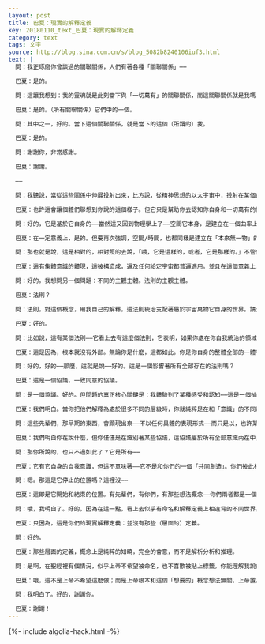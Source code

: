 ```yaml
---
layout: post
title: 巴夏：現實的解釋定義
key: 20180110_text_巴夏：現實的解釋定義
category: text
tags: 文字
source: http://blog.sina.com.cn/s/blog_5082b8240106iuf3.html
text: |
  問：我正琢磨你曾談過的關聯關係，人們有著各種「關聯關係」⋯⋯

  巴夏：是的。

  問：這讓我想到：我的靈魂就是此刻當下與「一切萬有」的關聯關係，而這關聯關係就是我嗎？

  巴夏：是的。（所有關聯關係）它們中的一個。

  問：其中之一，好的。當下這個關聯關係，就是當下的這個（所謂的）我。

  巴夏：是的。

  問：謝謝你，非常感謝。

  巴夏：謝謝。

  ——

  問：我聽說，當從這些關係中伸展投射出來，比方說，從精神思想的以太宇宙中，投射在某個曲率上是比投射在直線上更加精確，更加有效。這說法講的通嗎？

  巴夏：也許這會讓個體們聯想到你說的這個樣子。但它只是幫助你去認知你自身和一切萬有的關聯關係的，一個具象的描述方式，一個幫助你去理解它的表象上的比喻指引。如果這能讓你理解到一些東西，那你就用它，如果它不能幫你理解，就放下它。它純粹是某一種解釋定義而已。

  問：好的，它是基於它自身的——當然這又回到物理學上了——空間它本身，是建立在一個曲率上的環狀結構物嗎？它是你如何觀看它的問題，把它看成是某個⋯⋯

  巴夏：在一定意義上，是的。但要再次強調，空間/時間，也都同樣是建立在「本來無一物」的「空無」上的一個假象。

  問：那也就是說，這是相對的，相對照的去說，「哦，它是這樣的，或者，它是那樣的。」不管你解釋定義成這樣還是那樣，這兩個解釋都是完全成立完全正當合理的。

  巴夏：這有集體意識的體現，這被構造成，遍及任何給定宇宙都普遍適用。並且在這個意義上，這就有了某種，在程度上可識別的螺旋曲率，而能量會在其內展現它自身——在這個生理性的宇宙內。

  問：好的。我想問另一個問題：不同的主觀主體。法則的主觀主體。

  巴夏：法則？

  問：法則，對這個概念，用我自己的解釋，這法則統治支配著屬於宇宙萬物它自身的世界。請允許我來明確的解釋一下我的理解。

  巴夏：好的。

  問：比如說，這有某個法則——它看上去有這麼個法則，它表明，如果你處在你自我統治的領域範圍內，你就正在建立屬於你自己的統治權和統治範圍，可以說，這就是屬於你自己的現實實相，那麼這裡就存在這樣的傾向，也即其他外部的各種振動就不會影響你，不會擅自的左右干擾到你——不會對你產生著負面的影響。我正說的，你明白我意思了吧？

  巴夏：這是因為，根本就沒有外部。無論你是什麼，這都如此。你是你自身的整體全部的一體宇宙。

  問：好的，好的⋯⋯那麼，這就是說⋯⋯好的。這是一個影響著所有全部存在的法則嗎？

  巴夏：這是一個協議，一致同意的協議。

  問：是一個協議。好的。但問題的真正核心關鍵是：我體驗到了某種感受和認知⋯⋯這是一個抽象的感覺和指向——並非現實上注意到的察覺，而只是一個指向感覺——關於先輩們的，超出這現實實現架構之外的長老們。

  巴夏：我們明白。當你把他們解釋為處於很多不同的層級時，你就純粹是在和「意識」的不同層級保持著聯絡接觸。

  問：這些先輩們，那早期的東西，會顯現出來——不以任何具體的表現形式——而只是以，也許某個法則的形式顯現出來，秩序上的某個規則，演化進化的某個法則。

  巴夏：我們明白你在說什麼，但你僅僅是在識別著某些協議，這協議屬於所有全部意識內在中，某個你正感知著的特定宇宙的協議

  問：那你所說的，也只不過如此了？它是所有⋯⋯

  巴夏：它有它自身的自我意識，但這不意味著——它不是和你們的一個「共同創造」。你們彼此相互全部都是共同創造，然而你們每一個體都有你自身的自我意識。

  問：嗯。那這是它停止的位置嗎？這裡沒⋯⋯

  巴夏：這即是它開始和結束的位置。有先輩們，有你們，有那些想法概念——你們兩者都是一個各自的，彼此相互定義著對方的「共同創造」。

  問：哦，我明白了。好的，因為在這一點，看上去似乎有命名和解釋定義上相違背的不同世界。

  巴夏：只因為，這是你們的現實解釋定義：並沒有那些（層面的）定義。

  問：好的。

  巴夏：那些層面的定義，概念上是純粹的知曉，完全的會意，而不是解析分析和推理。

  問：是啊，在聖經裡有個情況，似乎上帝不希望被命名，也不喜歡被貼上標籤。你能理解我說的這個意思嗎？

  巴夏：哦，這不是上帝不希望這麼做；而是上帝根本和這個「想要的」概念想法無關，上帝置身於「想要的」之外。這只是單純的「觀察識別，辨認認清」的概念，在想法概念上是有很多層面的——可以說，是在一切萬有內在中的很多層面層次，因此，你在某個特定層面的經歷體驗，除了對於「通曉和會意」它本身的直接實際體驗，是沒法產生一個可識別，可認知的有意識自覺的「解釋定義」的。

  問：我明白了。好的，謝謝你。

  巴夏：謝謝！
---
```


{%- include algolia-hack.html -%}

